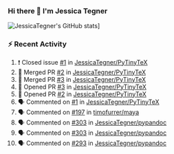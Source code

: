 ### Hi there 👋 I'm Jessica Tegner

![JessicaTegner's GitHub stats](https://github-readme-stats.vercel.app/api?username=jessicategner)]


### :zap: Recent Activity

<!--START_SECTION:activity-->
1. ❗️ Closed issue [#1](https://github.com/JessicaTegner/PyTinyTeX/issues/1) in [JessicaTegner/PyTinyTeX](https://github.com/JessicaTegner/PyTinyTeX)
2. 🎉 Merged PR [#2](https://github.com/JessicaTegner/PyTinyTeX/pull/2) in [JessicaTegner/PyTinyTeX](https://github.com/JessicaTegner/PyTinyTeX)
3. 🎉 Merged PR [#3](https://github.com/JessicaTegner/PyTinyTeX/pull/3) in [JessicaTegner/PyTinyTeX](https://github.com/JessicaTegner/PyTinyTeX)
4. 💪 Opened PR [#3](https://github.com/JessicaTegner/PyTinyTeX/pull/3) in [JessicaTegner/PyTinyTeX](https://github.com/JessicaTegner/PyTinyTeX)
5. 💪 Opened PR [#2](https://github.com/JessicaTegner/PyTinyTeX/pull/2) in [JessicaTegner/PyTinyTeX](https://github.com/JessicaTegner/PyTinyTeX)
6. 🗣 Commented on [#1](https://github.com/JessicaTegner/PyTinyTeX/issues/1) in [JessicaTegner/PyTinyTeX](https://github.com/JessicaTegner/PyTinyTeX)
7. 🗣 Commented on [#197](https://github.com/timofurrer/maya/issues/197) in [timofurrer/maya](https://github.com/timofurrer/maya)
8. 🗣 Commented on [#303](https://github.com/JessicaTegner/pypandoc/issues/303) in [JessicaTegner/pypandoc](https://github.com/JessicaTegner/pypandoc)
9. 🗣 Commented on [#303](https://github.com/JessicaTegner/pypandoc/issues/303) in [JessicaTegner/pypandoc](https://github.com/JessicaTegner/pypandoc)
10. 🗣 Commented on [#293](https://github.com/JessicaTegner/pypandoc/issues/293) in [JessicaTegner/pypandoc](https://github.com/JessicaTegner/pypandoc)
<!--END_SECTION:activity-->
